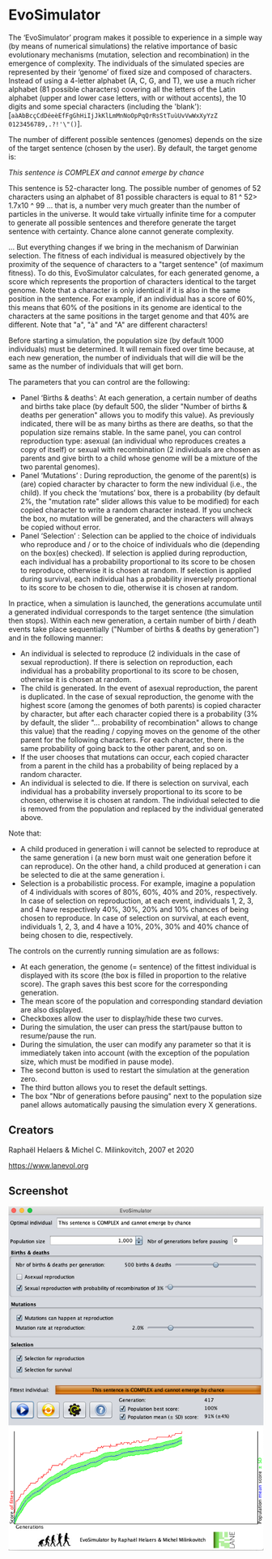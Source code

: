 # EvoSimulator

The ‘EvoSimulator’ program makes it possible to experience in a simple way (by means of numerical simulations) the relative importance of basic evolutionary mechanisms (mutation, selection and recombination) in the emergence of complexity.
The individuals of the simulated species are represented by their ‘genome’ of fixed size and composed of characters. Instead of using a 4-letter alphabet (A, C, G, and T), we use a much richer alphabet (81 possible characters) covering all the letters of the Latin alphabet (upper and lower case letters, with or without accents), the 10 digits and some special characters (including the 'blank'):
[`aàAbBcçCdDéeèEfFgGhHiIjJkKlLmMnNoOpPqQrRsStTuùUvVwWxXyYzZ 0123456789,.?!'\"()`].

The number of different possible sentences (genomes) depends on the size of the target sentence (chosen by the user). By default, the target genome is:

*This sentence is COMPLEX and cannot emerge by chance*

This sentence is 52-character long. The possible number of genomes of 52 characters using an alphabet of 81 possible characters is equal to 81 ^ 52> 1.7x10 ^ 99 ... that is, a number very much greater than the number of particles in the universe. It would take virtually infinite time for a computer to generate all possible sentences and therefore generate the target sentence with certainty. Chance alone cannot generate complexity.

… But everything changes if we bring in the mechanism of Darwinian selection. The fitness of each individual is measured objectively by the proximity of the sequence of characters to a "target sentence" (of maximum fitness). To do this, EvoSimulator calculates, for each generated genome, a score which represents the proportion of characters identical to the target genome. Note that a character is only identical if it is also in the same position in the sentence. For example, if an individual has a score of 60%, this means that 60% of the positions in its genome are identical to the characters at the same positions in the target genome and that 40% are different. Note that "a", "à" and "A" are different characters!

Before starting a simulation, the population size (by default 1000 individuals) must be determined. It will remain fixed over time because, at each new generation, the number of individuals that will die will be the same as the number of individuals that will get born.

The parameters that you can control are the following:
- Panel ‘Births & deaths’:
At each generation, a certain number of deaths and births take place (by default 500, the slider "Number of births & deaths per generation" allows you to modify this value). As previously indicated, there will be as many births as there are deaths, so that the population size remains stable. In the same panel, you can control reproduction type: asexual (an individual who reproduces creates a copy of itself) or sexual with recombination (2 individuals are chosen as parents and give birth to a child whose genome will be a mixture of the two parental genomes).
- Panel ‘Mutations’ :
During reproduction, the genome of the parent(s) is (are) copied character by character to form the new individual (i.e., the child). If you check the ‘mutations’ box, there is a probability (by default 2%, the "mutation rate" slider allows this value to be modified) for each copied character to write a random character instead. If you uncheck the box, no mutation will be generated, and the characters will always be copied without error.
- Panel ‘Selection’ :
Selection can be applied to the choice of individuals who reproduce and / or to the choice of individuals who die (depending on the box(es) checked).
If selection is applied during reproduction, each individual has a probability proportional to its score to be chosen to reproduce, otherwise it is chosen at random. If selection is applied during survival, each individual has a probability inversely proportional to its score to be chosen to die, otherwise it is chosen at random.

In practice, when a simulation is launched, the generations accumulate until a generated individual corresponds to the target sentence (the simulation then stops). Within each new generation, a certain number of birth / death events take place sequentially ("Number of births & deaths by generation") and in the following manner:
- An individual is selected to reproduce (2 individuals in the case of sexual reproduction). If there is selection on reproduction, each individual has a probability proportional to its score to be chosen, otherwise it is chosen at random.
- The child is generated. In the event of asexual reproduction, the parent is duplicated. In the case of sexual reproduction, the genome with the highest score (among the genomes of both parents) is copied character by character, but after each character copied there is a probability (3% by default, the slider "... probability of recombination" allows to change this value) that the reading / copying moves on the genome of the other parent for the following characters. For each character, there is the same probability of going back to the other parent, and so on.
- If the user chooses that mutations can occur, each copied character from a parent in the child has a probability of being replaced by a random character.
- An individual is selected to die. If there is selection on survival, each individual has a probability inversely proportional to its score to be chosen, otherwise it is chosen at random. The individual selected to die is removed from the population and replaced by the individual generated above.

Note that:
- A child produced in generation i will cannot be selected to reproduce at the same generation i (a new born must wait one generation before it can reproduce). On the other hand, a child produced at generation i can be selected to die at the same generation i.
- Selection is a probabilistic process. For example, imagine a population of 4 individuals with scores of 80%, 60%, 40% and 20%, respectively. In case of selection on reproduction, at each event, individuals 1, 2, 3, and 4 have respectively 40%, 30%, 20% and 10% chances of being chosen to reproduce. In case of selection on survival, at each event, individuals 1, 2, 3, and 4 have a 10%, 20%, 30% and 40% chance of being chosen to die, respectively.

The controls on the currently running simulation are as follows:
- At each generation, the genome (= sentence) of the fittest individual is displayed with its score (the box is filled in proportion to the relative score). The graph saves this best score for the corresponding generation.
- The mean score of the population and corresponding standard deviation are also displayed.
- Checkboxes allow the user to display/hide these two curves.
- During the simulation, the user can press the start/pause button to resume/pause the run.
- During the simulation, the user can modify any parameter so that it is immediately taken into account (with the exception of the population size, which must be modified in pause mode).
- The second button is used to restart the simulation at the generation zero.
- The third button allows you to reset the default settings.
- The box "Nbr of generations before pausing" next to the population size panel allows automatically pausing the simulation every X generations.

## Creators
Raphaël Helaers & Michel C. Milinkovitch, 2007 et 2020

https://www.lanevol.org


## Screenshot
![screenshot](./documentation/screenshot_1.png)
